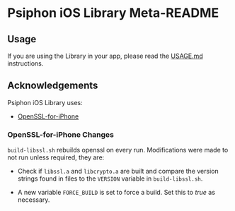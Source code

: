 # Psiphon iOS Library Meta-README

## Usage

If you are using the Library in your app, please read the [USAGE.md](USAGE.md) instructions.

## Acknowledgements

Psiphon iOS Library uses:
* [OpenSSL-for-iPhone](https://github.com/x2on/OpenSSL-for-iPhone)

### OpenSSL-for-iPhone Changes

`build-libssl.sh` rebuilds openssl on every run.  Modifications were made to
not run unless required, they are:

* Check if `libssl.a` and `libcrypto.a` are built and compare the version strings
found in files to the `VERSION` variable in `build-libssl.sh`.

* A new variable `FORCE_BUILD` is set to force a build.  Set this to *true* as
necessary.
